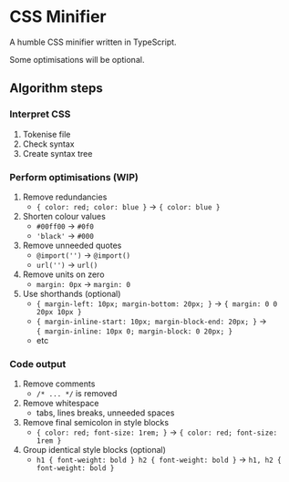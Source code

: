 # CSS Minifier
A humble CSS minifier written in TypeScript.

Some optimisations will be optional.

## Algorithm steps
### Interpret CSS
1. Tokenise file
1. Check syntax
1. Create syntax tree

### Perform optimisations (WIP)
1. Remove redundancies
    - `{ color: red; color: blue }` -> `{ color: blue }`
1. Shorten colour values
    - `#00ff00` -> `#0f0`
    - `'black'` -> `#000`
1. Remove unneeded quotes
    - `@import('')` -> `@import()`
    - `url('')` -> `url()`
1. Remove units on zero
    - `margin: 0px` -> `margin: 0`
1. Use shorthands (optional)
    - `{ margin-left: 10px; margin-bottom: 20px; }` -> `{ margin: 0 0 20px 10px }`
    - `{ margin-inline-start: 10px; margin-block-end: 20px; }` -><br>`{ margin-inline: 10px 0; margin-block: 0 20px; }`
    - etc

### Code output
1. Remove comments
    - `/* ... */` is removed
1. Remove whitespace
    - tabs, lines breaks, unneeded spaces
1. Remove final semicolon in style blocks
    - `{ color: red; font-size: 1rem; }` -> `{ color: red; font-size: 1rem }`
1. Group identical style blocks (optional)
    - `h1 { font-weight: bold } h2 { font-weight: bold }` -> `h1, h2 { font-weight: bold }`
